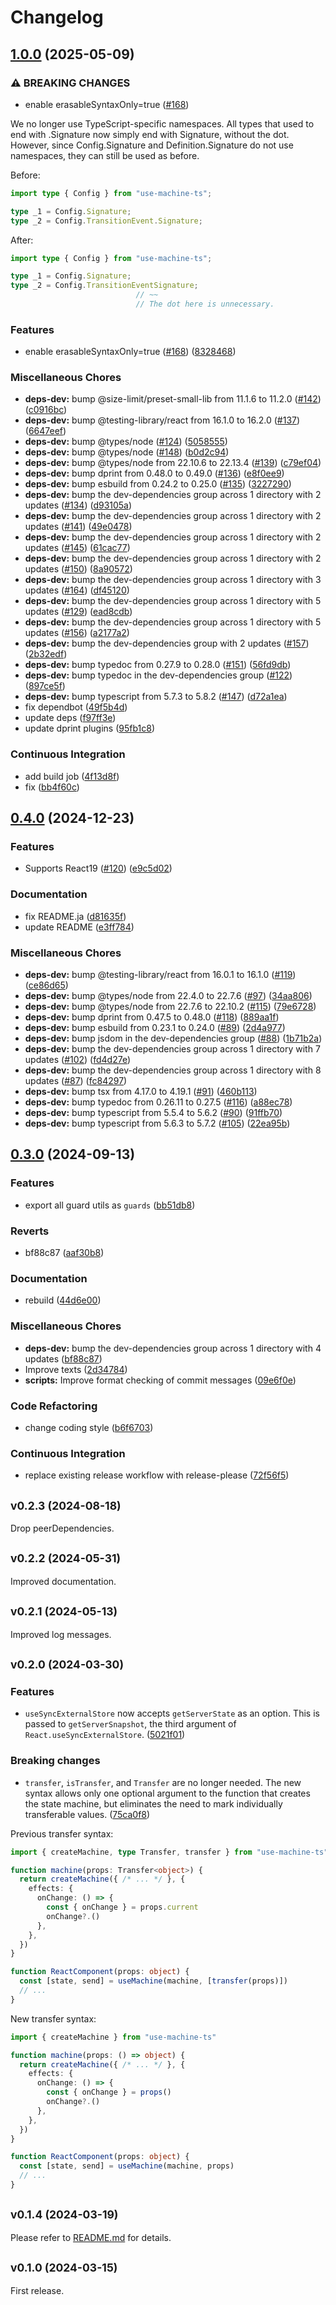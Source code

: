 # Changelog

## [1.0.0](https://github.com/tai-kun/use-machine-ts/compare/v0.4.0...v1.0.0) (2025-05-09)


### ⚠ BREAKING CHANGES

* enable erasableSyntaxOnly=true ([#168](https://github.com/tai-kun/use-machine-ts/issues/168))

We no longer use TypeScript-specific namespaces. All types that used to end with .Signature now simply end with Signature, without the dot. However, since Config.Signature and Definition.Signature do not use namespaces, they can still be used as before.

Before:

```ts
import type { Config } from "use-machine-ts";

type _1 = Config.Signature;
type _2 = Config.TransitionEvent.Signature;
```

After:

```ts
import type { Config } from "use-machine-ts";

type _1 = Config.Signature;
type _2 = Config.TransitionEventSignature;
                            // ~~
                            // The dot here is unnecessary.
```

### Features

* enable erasableSyntaxOnly=true ([#168](https://github.com/tai-kun/use-machine-ts/issues/168)) ([8328468](https://github.com/tai-kun/use-machine-ts/commit/83284689db9908aa2242d71ed2bbdc640d49a1b9))


### Miscellaneous Chores

* **deps-dev:** bump @size-limit/preset-small-lib from 11.1.6 to 11.2.0 ([#142](https://github.com/tai-kun/use-machine-ts/issues/142)) ([c0916bc](https://github.com/tai-kun/use-machine-ts/commit/c0916bc324ff58e972426b1e883969b3bc449540))
* **deps-dev:** bump @testing-library/react from 16.1.0 to 16.2.0 ([#137](https://github.com/tai-kun/use-machine-ts/issues/137)) ([6647eef](https://github.com/tai-kun/use-machine-ts/commit/6647eef18dee299f56a97966a329e769d08faabb))
* **deps-dev:** bump @types/node ([#124](https://github.com/tai-kun/use-machine-ts/issues/124)) ([5058555](https://github.com/tai-kun/use-machine-ts/commit/5058555d2981b30245e62d1cd452f6c94faba9ff))
* **deps-dev:** bump @types/node ([#148](https://github.com/tai-kun/use-machine-ts/issues/148)) ([b0d2c94](https://github.com/tai-kun/use-machine-ts/commit/b0d2c94183a9fecae606394e2d8033901e11e2fb))
* **deps-dev:** bump @types/node from 22.10.6 to 22.13.4 ([#139](https://github.com/tai-kun/use-machine-ts/issues/139)) ([c79ef04](https://github.com/tai-kun/use-machine-ts/commit/c79ef040061364313210b9d372fcfbd73d9b3a22))
* **deps-dev:** bump dprint from 0.48.0 to 0.49.0 ([#136](https://github.com/tai-kun/use-machine-ts/issues/136)) ([e8f0ee9](https://github.com/tai-kun/use-machine-ts/commit/e8f0ee9987dd2e97675f537016498bb68404708b))
* **deps-dev:** bump esbuild from 0.24.2 to 0.25.0 ([#135](https://github.com/tai-kun/use-machine-ts/issues/135)) ([3227290](https://github.com/tai-kun/use-machine-ts/commit/3227290243bdfb54a5cef85816b6cb037a2e0c4d))
* **deps-dev:** bump the dev-dependencies group across 1 directory with 2 updates ([#134](https://github.com/tai-kun/use-machine-ts/issues/134)) ([d93105a](https://github.com/tai-kun/use-machine-ts/commit/d93105a0b88b43b8d59438916257c3d8be9c7e3e))
* **deps-dev:** bump the dev-dependencies group across 1 directory with 2 updates ([#141](https://github.com/tai-kun/use-machine-ts/issues/141)) ([49e0478](https://github.com/tai-kun/use-machine-ts/commit/49e04789113c2640146deaed14149ff3d90a5533))
* **deps-dev:** bump the dev-dependencies group across 1 directory with 2 updates ([#145](https://github.com/tai-kun/use-machine-ts/issues/145)) ([61cac77](https://github.com/tai-kun/use-machine-ts/commit/61cac7714122933b9ea72ccbc51d4f412598bd43))
* **deps-dev:** bump the dev-dependencies group across 1 directory with 2 updates ([#150](https://github.com/tai-kun/use-machine-ts/issues/150)) ([8a90572](https://github.com/tai-kun/use-machine-ts/commit/8a9057200b1c6f3f4f54792ab1b84784ba18e47d))
* **deps-dev:** bump the dev-dependencies group across 1 directory with 3 updates ([#164](https://github.com/tai-kun/use-machine-ts/issues/164)) ([df45120](https://github.com/tai-kun/use-machine-ts/commit/df45120ea3a79a25a6c48e4d86a33bef43172524))
* **deps-dev:** bump the dev-dependencies group across 1 directory with 5 updates ([#129](https://github.com/tai-kun/use-machine-ts/issues/129)) ([ead8cdb](https://github.com/tai-kun/use-machine-ts/commit/ead8cdbb9007b1dff0f866ac8b3fc936ec5eb076))
* **deps-dev:** bump the dev-dependencies group across 1 directory with 5 updates ([#156](https://github.com/tai-kun/use-machine-ts/issues/156)) ([a2177a2](https://github.com/tai-kun/use-machine-ts/commit/a2177a283b9b068a42961229b2d130d3a04c3398))
* **deps-dev:** bump the dev-dependencies group with 2 updates ([#157](https://github.com/tai-kun/use-machine-ts/issues/157)) ([2b32edf](https://github.com/tai-kun/use-machine-ts/commit/2b32edf466a6ff88786cbb4f4392b52871d760de))
* **deps-dev:** bump typedoc from 0.27.9 to 0.28.0 ([#151](https://github.com/tai-kun/use-machine-ts/issues/151)) ([56fd9db](https://github.com/tai-kun/use-machine-ts/commit/56fd9db902cf7bac410dd66711e85a14ef461616))
* **deps-dev:** bump typedoc in the dev-dependencies group ([#122](https://github.com/tai-kun/use-machine-ts/issues/122)) ([897ce5f](https://github.com/tai-kun/use-machine-ts/commit/897ce5fcd327f44bd8a8f629a1e34dea71d474ea))
* **deps-dev:** bump typescript from 5.7.3 to 5.8.2 ([#147](https://github.com/tai-kun/use-machine-ts/issues/147)) ([d72a1ea](https://github.com/tai-kun/use-machine-ts/commit/d72a1ea63ba45db81992a700502d423e73db0846))
* fix dependbot ([49f5b4d](https://github.com/tai-kun/use-machine-ts/commit/49f5b4d01446e26ce0680fa8ead4a0324c220819))
* update deps ([f97ff3e](https://github.com/tai-kun/use-machine-ts/commit/f97ff3eb8f5c0b6deb414db7d1bf09a001c21848))
* update dprint plugins ([95fb1c8](https://github.com/tai-kun/use-machine-ts/commit/95fb1c81873bbc09b1ee5fd323d57421e1ac9b04))


### Continuous Integration

* add build job ([4f13d8f](https://github.com/tai-kun/use-machine-ts/commit/4f13d8fa7847aedea284301e00166528a956cc0d))
* fix ([bb4f60c](https://github.com/tai-kun/use-machine-ts/commit/bb4f60c3239e96546763183ad8cfe7042329691e))

## [0.4.0](https://github.com/tai-kun/use-machine-ts/compare/v0.3.0...v0.4.0) (2024-12-23)


### Features

* Supports React19 ([#120](https://github.com/tai-kun/use-machine-ts/issues/120)) ([e9c5d02](https://github.com/tai-kun/use-machine-ts/commit/e9c5d0286b11618288af2a48dfb9c0e479af87bc))


### Documentation

* fix README.ja ([d81635f](https://github.com/tai-kun/use-machine-ts/commit/d81635fcd1e02e8550be13e7a4eb4a619c611cb3))
* update README ([e3ff784](https://github.com/tai-kun/use-machine-ts/commit/e3ff7844e04ca446b6494eb6a74c440a42c3b231))


### Miscellaneous Chores

* **deps-dev:** bump @testing-library/react from 16.0.1 to 16.1.0 ([#119](https://github.com/tai-kun/use-machine-ts/issues/119)) ([ce86d65](https://github.com/tai-kun/use-machine-ts/commit/ce86d6557b6062e9904ce2953386cc41ca47c984))
* **deps-dev:** bump @types/node from 22.4.0 to 22.7.6 ([#97](https://github.com/tai-kun/use-machine-ts/issues/97)) ([34aa806](https://github.com/tai-kun/use-machine-ts/commit/34aa806a0bd2a60cd2b143cfbbebc1f78b8e8688))
* **deps-dev:** bump @types/node from 22.7.6 to 22.10.2 ([#115](https://github.com/tai-kun/use-machine-ts/issues/115)) ([79e6728](https://github.com/tai-kun/use-machine-ts/commit/79e672828b87c0c749c6531097a9485138caa748))
* **deps-dev:** bump dprint from 0.47.5 to 0.48.0 ([#118](https://github.com/tai-kun/use-machine-ts/issues/118)) ([889aa1f](https://github.com/tai-kun/use-machine-ts/commit/889aa1fe2a714346b330ff59d454a7a3f5adcfb3))
* **deps-dev:** bump esbuild from 0.23.1 to 0.24.0 ([#89](https://github.com/tai-kun/use-machine-ts/issues/89)) ([2d4a977](https://github.com/tai-kun/use-machine-ts/commit/2d4a977e2fffd70f52d45217fd1d2c339a2093d9))
* **deps-dev:** bump jsdom in the dev-dependencies group ([#88](https://github.com/tai-kun/use-machine-ts/issues/88)) ([1b71b2a](https://github.com/tai-kun/use-machine-ts/commit/1b71b2a50d5b767b1fa3b1004999eeea8498ddf6))
* **deps-dev:** bump the dev-dependencies group across 1 directory with 7 updates ([#102](https://github.com/tai-kun/use-machine-ts/issues/102)) ([fd4d27e](https://github.com/tai-kun/use-machine-ts/commit/fd4d27eb59033cb9cf276844b70adf6bc20a64cb))
* **deps-dev:** bump the dev-dependencies group across 1 directory with 8 updates ([#87](https://github.com/tai-kun/use-machine-ts/issues/87)) ([fc84297](https://github.com/tai-kun/use-machine-ts/commit/fc8429726c6048bf564a76dd36833c157c3e858f))
* **deps-dev:** bump tsx from 4.17.0 to 4.19.1 ([#91](https://github.com/tai-kun/use-machine-ts/issues/91)) ([460b113](https://github.com/tai-kun/use-machine-ts/commit/460b113654ce23975061d7464041c38b9e61ea90))
* **deps-dev:** bump typedoc from 0.26.11 to 0.27.5 ([#116](https://github.com/tai-kun/use-machine-ts/issues/116)) ([a88ec78](https://github.com/tai-kun/use-machine-ts/commit/a88ec7858a2fbef678a106ddfcc73a78c5cdf458))
* **deps-dev:** bump typescript from 5.5.4 to 5.6.2 ([#90](https://github.com/tai-kun/use-machine-ts/issues/90)) ([91ffb70](https://github.com/tai-kun/use-machine-ts/commit/91ffb7034ba311e5fc40b98b1fee834bad823e44))
* **deps-dev:** bump typescript from 5.6.3 to 5.7.2 ([#105](https://github.com/tai-kun/use-machine-ts/issues/105)) ([22ea95b](https://github.com/tai-kun/use-machine-ts/commit/22ea95be49d4a61328073dd5ede17f014b86b565))

## [0.3.0](https://github.com/tai-kun/use-machine-ts/compare/v0.2.3...v0.3.0) (2024-09-13)


### Features

* export all guard utils as `guards` ([bb51db8](https://github.com/tai-kun/use-machine-ts/commit/bb51db80378536a28aebd9146f4ccb39cc86d786))


### Reverts

* bf88c87 ([aaf30b8](https://github.com/tai-kun/use-machine-ts/commit/aaf30b8357d130da30a6fedec2ba33b4aa1e9084))


### Documentation

* rebuild ([44d6e00](https://github.com/tai-kun/use-machine-ts/commit/44d6e00af64440604a69bb5f9f75a86486eef3d1))


### Miscellaneous Chores

* **deps-dev:** bump the dev-dependencies group across 1 directory with 4 updates ([bf88c87](https://github.com/tai-kun/use-machine-ts/commit/bf88c87bbb7e901ad1c4c164ec929e5e4f77173d))
* Improve texts ([2d34784](https://github.com/tai-kun/use-machine-ts/commit/2d34784d0116b1d6e01f7121d2157729dffd280f))
* **scripts:** Improve format checking of commit messages ([09e6f0e](https://github.com/tai-kun/use-machine-ts/commit/09e6f0e8a178b9e4b2876a15c191ccbfecb2683e))


### Code Refactoring

* change coding style ([b6f6703](https://github.com/tai-kun/use-machine-ts/commit/b6f6703544946b6ad6935e963adb0e8cff04a3f6))


### Continuous Integration

* replace existing release workflow with release-please ([72f56f5](https://github.com/tai-kun/use-machine-ts/commit/72f56f5c6a4776852fd56e3ed1abd60b928dc9b2))

## <small>v0.2.3 (2024-08-18)</small>

Drop peerDependencies.

## <small>v0.2.2 (2024-05-31)</small>

Improved documentation.

## <small>v0.2.1 (2024-05-13)</small>

Improved log messages.

## <small>v0.2.0 (2024-03-30)</small>

### Features

- `useSyncExternalStore` now accepts `getServerState` as an option. This is passed to `getServerSnapshot`, the third argument of `React.useSyncExternalStore`. ([5021f01](https://github.com/tai-kun/use-machine-ts/commit/5021f01311698a7b9cec78dbb5b62815979963cf))

### Breaking changes

- `transfer`, `isTransfer`, and `Transfer` are no longer needed. The new syntax allows only one optional argument to the function that creates the state machine, but eliminates the need to mark individually transferable values. ([75ca0f8](https://github.com/tai-kun/use-machine-ts/commit/75ca0f804ff84f40f77084817f3ce0b7641a38d9))

Previous transfer syntax:

```ts
import { createMachine, type Transfer, transfer } from "use-machine-ts"

function machine(props: Transfer<object>) {
  return createMachine({ /* ... */ }, {
    effects: {
      onChange: () => {
        const { onChange } = props.current
        onChange?.()
      },
    },
  })
}

function ReactComponent(props: object) {
  const [state, send] = useMachine(machine, [transfer(props)])
  // ...
}
```

New transfer syntax:

```ts
import { createMachine } from "use-machine-ts"

function machine(props: () => object) {
  return createMachine({ /* ... */ }, {
    effects: {
      onChange: () => {
        const { onChange } = props()
        onChange?.()
      },
    },
  })
}

function ReactComponent(props: object) {
  const [state, send] = useMachine(machine, props)
  // ...
}
```

## <small>v0.1.4 (2024-03-19)</small>

Please refer to [README.md](https://github.com/tai-kun/use-machine-ts/blob/v0.1.4/README.md) for details.

## <small>v0.1.0 (2024-03-15)</small>

First release.
